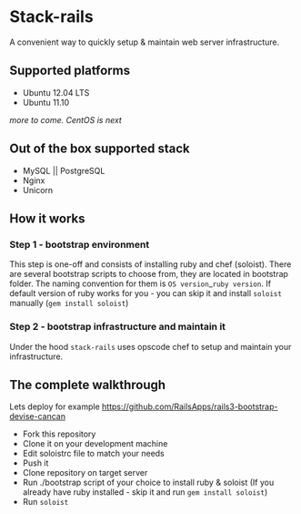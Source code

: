 # Stack-rails

A convenient way to quickly setup & maintain web server infrastructure.

## Supported platforms

* Ubuntu 12.04 LTS
* Ubuntu 11.10

*more to come. CentOS is next*

## Out of the box supported stack

* MySQL || PostgreSQL
* Nginx
* Unicorn 

## How it works

### Step 1 - bootstrap environment

This step is one-off and consists of installing ruby and chef (soloist). There are several bootstrap scripts to choose from, they are located in bootstrap folder. The naming convention for them is `OS version`_`ruby version`. If default version of ruby works for you - you can skip it and install `soloist` manually (`gem install soloist`)

### Step 2 - bootstrap infrastructure and maintain it

Under the hood `stack-rails` uses opscode chef to setup and maintain your infrastructure.

## The complete walkthrough

Lets deploy for example https://github.com/RailsApps/rails3-bootstrap-devise-cancan

* Fork this repository
* Clone it on your development machine
* Edit soloistrc file to match your needs
* Push it
* Clone repository on target server
* Run ./bootstrap script of your choice to install ruby & soloist (If you already have ruby installed - skip it and run `gem install soloist`)
* Run `soloist`

